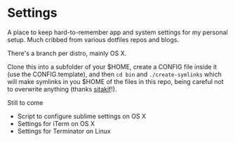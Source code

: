 Settings
========

A place to keep hard-to-remember app and system settings for my personal setup. Much cribbed from
various dotfiles repos and blogs.

There's a branch per distro, mainly OS X.

Clone this into a subfolder of your $HOME, create a CONFIG file inside it (use the CONFIG.template),
and then `cd bin` and `./create-symlinks` which will make symlinks in you $HOME of the files in
this repo, being careful not to overwrite anything (thanks
[sitakif](https://github.com/sitaktif/dotfiles)!).

Still to come
* Script to configure sublime settings on OS X
* Settings for iTerm on OS X
* Settings for Terminator on Linux
